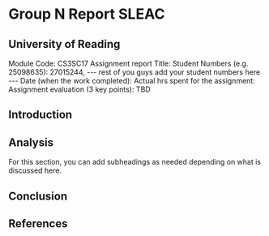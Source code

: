 # Group N Report SLEAC
## University of Reading

Module Code: CS3SC17
Assignment report Title: <insert your topic areas here>
Student Numbers (e.g. 25098635): 27015244, --- rest of you guys add your student numbers here ---
Date (when the work completed):
Actual hrs spent for the assignment:
Assignment evaluation (3 key points): TBD

## Introduction

## Analysis

For this section, you can add subheadings as needed depending on what is discussed here.

## Conclusion

## References
